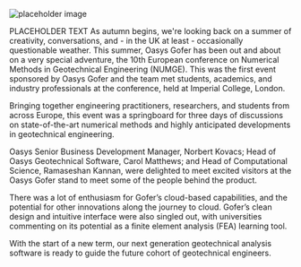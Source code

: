 
![placeholder image](https://b2c-templates-arup.s3-eu-west-1.amazonaws.com/gofer/NUMGE_image.svg)

PLACEHOLDER TEXT As autumn begins, we're looking back on a summer of creativity, conversations, and - in the UK at least - occasionally questionable weather. This summer, Oasys Gofer has been out and about on a very special adventure, the 10th European conference on Numerical Methods in Geotechnical Engineering (NUMGE). This was the first event sponsored by Oasys Gofer and the team met students, academics, and industry professionals at the conference, held at Imperial College, London. 

Bringing together engineering practitioners, researchers, and students from across Europe, this event was a springboard for three days of discussions on state-of-the-art numerical methods and highly anticipated developments in geotechnical engineering.

Oasys Senior Business Development Manager, Norbert Kovacs; Head of Oasys Geotechnical Software, Carol Matthews; and Head of Computational Science, Ramaseshan Kannan, were delighted to meet excited visitors at the Oasys Gofer stand to meet some of the people behind the product.

There was a lot of enthusiasm for Gofer’s cloud-based capabilities, and the potential for other innovations along the journey to cloud. Gofer’s clean design and intuitive interface were also singled out, with universities commenting on its potential as a finite element analysis (FEA) learning tool. 

With the start of a new term, our next generation geotechnical analysis software is ready to guide the future cohort of geotechnical engineers.
